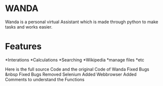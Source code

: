 
# WANDA

Wanda is a personal virtual Assistant which is made through python to make tasks and works easier.

# Features

*Interations
*Calculations
*Searching
*Wikipedia
*manage files 
*etc

Here is the full source Code and the original Code of Wanda
 Fixed Bugs
 &nbsp Fixed Bugs Removed Selenium Added Webbrowser 
 Added Comments to understand the Functions
